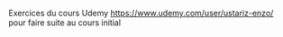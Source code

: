 Exercices du cours Udemy https://www.udemy.com/user/ustariz-enzo/ pour faire suite au cours initial
